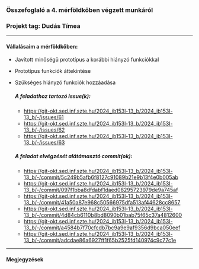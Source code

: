 ### Összefoglaló a 4. mérföldkőben végzett munkáról

### Projekt tag: Dudás Tímea

___

#### Vállalásaim a mérföldkőben: 

 - Javított minőségű prototípus a korábbi hiányzó funkciókkal
 - Prototípus funkciók áttekintése
 - Szükséges hiányzó funkciók hozzáadása

    ##### A feladathoz tartozó issue(k):

   - https://git-okt.sed.inf.szte.hu/2024_ib153l-13_b/2024_ib153l-13_b/-/issues/61
   - https://git-okt.sed.inf.szte.hu/2024_ib153l-13_b/2024_ib153l-13_b/-/issues/62
   - https://git-okt.sed.inf.szte.hu/2024_ib153l-13_b/2024_ib153l-13_b/-/issues/63

    ##### A feladat elvégzését alátámasztó commit(ok):

     - https://git-okt.sed.inf.szte.hu/2024_ib153l-13_b/2024_ib153l-13_b/-/commit/5c249b5afb6f8127c91089b21e9b13f4e0b005ab
     - https://git-okt.sed.inf.szte.hu/2024_ib153l-13_b/2024_ib153l-13_b/-/commit/097f1bba8dfdabf1daed08295723979de9a745af
     - https://git-okt.sed.inf.szte.hu/2024_ib153l-13_b/2024_ib153l-13_b/-/commit/41a50a87e968c50566975dfa513af44628cc8657
     - https://git-okt.sed.inf.szte.hu/2024_ib153l-13_b/2024_ib153l-13_b/-/commit/4d84cb6110b8bd8090b01bab75f65c37a4812600
     - https://git-okt.sed.inf.szte.hu/2024_ib153l-13_b/2024_ib153l-13_b/-/commit/a4584b7f70cfcdb7bc9a9e9af9356d9bca050eef
     - https://git-okt.sed.inf.szte.hu/2024_ib153l-13_b/2024_ib153l-13_b/-/commit/adcdae86a6927ff1f65b2525fd140974c9c77c1e


___

#### Megjegyzések

